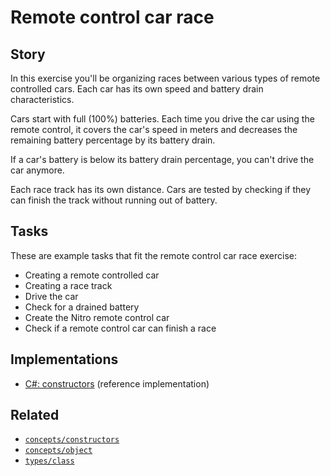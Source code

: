 # Remote control car race

## Story

In this exercise you'll be organizing races between various types of remote controlled cars. Each car has its own speed and battery drain characteristics.

Cars start with full (100%) batteries. Each time you drive the car using the remote control, it covers the car's speed in meters and decreases the remaining battery percentage by its battery drain.

If a car's battery is below its battery drain percentage, you can't drive the car anymore.

Each race track has its own distance. Cars are tested by checking if they can finish the track without running out of battery.

## Tasks

These are example tasks that fit the remote control car race exercise:

- Creating a remote controlled car
- Creating a race track
- Drive the car
- Check for a drained battery
- Create the Nitro remote control car
- Check if a remote control car can finish a race

## Implementations

- [C#: constructors][implementation-csharp] (reference implementation)

## Related

- [`concepts/constructors`][concepts-constructors]
- [`concepts/object`][concepts-objects]
- [`types/class`][types-class]

[concepts-constructors]: ../concepts/constructors.md
[concepts-objects]: ../concepts/objects.md
[types-class]: ../types/class.md
[implementation-csharp]: ../../languages/csharp/exercises/concept/constructors/.docs/instructions.md
